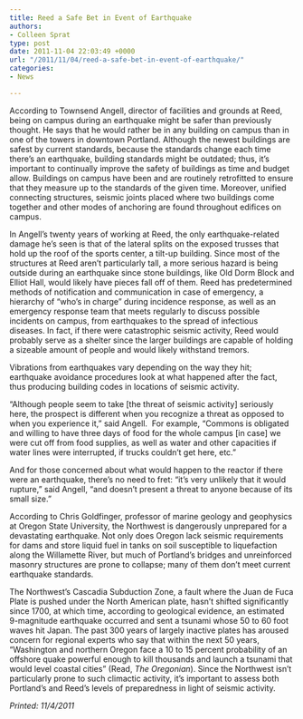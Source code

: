 ```yaml
---
title: Reed a Safe Bet in Event of Earthquake
authors:
- Colleen Sprat
type: post
date: 2011-11-04 22:03:49 +0000
url: "/2011/11/04/reed-a-safe-bet-in-event-of-earthquake/"
categories:
- News

---
```

According to Townsend Angell, director of facilities and grounds at Reed, being on campus during an earthquake might be safer than previously thought. He says that he would rather be in any building on campus than in one of the towers in downtown Portland. Although the newest buildings are safest by current standards, because the standards change each time there’s an earthquake, building standards might be outdated; thus, it’s important to continually improve the safety of buildings as time and budget allow. Buildings on campus have been and are routinely retrofitted to ensure that they measure up to the standards of the given time. Moreover, unified connecting structures, seismic joints placed where two buildings come together and other modes of anchoring are found throughout edifices on campus.

In Angell’s twenty years of working at Reed, the only earthquake-related damage he’s seen is that of the lateral splits on the exposed trusses that hold up the roof of the sports center, a tilt-up building. Since most of the structures at Reed aren’t particularly tall, a more serious hazard is being outside during an earthquake since stone buildings, like Old Dorm Block and Elliot Hall, would likely have pieces fall off of them. Reed has predetermined methods of notification and communication in case of emergency, a hierarchy of “who’s in charge” during incidence response, as well as an emergency response team that meets regularly to discuss possible incidents on campus, from earthquakes to the spread of infectious diseases. In fact, if there were catastrophic seismic activity, Reed would probably serve as a shelter since the larger buildings are capable of holding a sizeable amount of people and would likely withstand tremors.

Vibrations from earthquakes vary depending on the way they hit; earthquake avoidance procedures look at what happened after the fact, thus producing building codes in locations of seismic activity.

“Although people seem to take [the threat of seismic activity] seriously here, the prospect is different when you recognize a threat as opposed to when you experience it,” said Angell.  For example, “Commons is obligated and willing to have three days of food for the whole campus [in case] we were cut off from food supplies, as well as water and other capacities if water lines were interrupted, if trucks couldn’t get here, etc.”

And for those concerned about what would happen to the reactor if there were an earthquake, there’s no need to fret: “it’s very unlikely that it would rupture,” said Angell, “and doesn’t present a threat to anyone because of its small size.”

According to Chris Goldfinger, professor of marine geology and geophysics at Oregon State University, the Northwest is dangerously unprepared for a devastating earthquake. Not only does Oregon lack seismic requirements for dams and store liquid fuel in tanks on soil susceptible to liquefaction along the Willamette River, but much of Portland’s bridges and unreinforced masonry structures are prone to collapse; many of them don’t meet current earthquake standards.

The Northwest’s Cascadia Subduction Zone, a fault where the Juan de Fuca Plate is pushed under the North American plate, hasn’t shifted significantly since 1700, at which time, according to geological evidence, an estimated 9-magnitude earthquake occurred and sent a tsunami whose 50 to 60 foot waves hit Japan. The past 300 years of largely inactive plates has aroused concern for regional experts who say that within the next 50 years, “Washington and northern Oregon face a 10 to 15 percent probability of an offshore quake powerful enough to kill thousands and launch a tsunami that would level coastal cities” (Read, _The Oregonian_). Since the Northwest isn’t particularly prone to such climactic activity, it’s important to assess both Portland’s and Reed’s levels of preparedness in light of seismic activity.

_Printed: 11/4/2011_